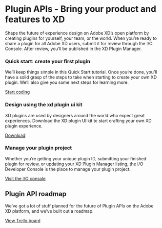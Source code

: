 # Plugin APIs - Bring your product and features to XD

Shape the future of experience design on Adobe XD’s open platform by creating plugins for yourself, your team, or the world. When you’re ready to share a plugin for all Adobe XD users, submit it for review through the I/O Console. After review, you’ll be published in the XD Plugin Manager.

<a href="/develop.md"><object style="width: 100%" type="image/png" data="/images/develop@2x.png"></object></a>

<a href="/plugin-design-guidelines/index.md"><object style="width: 100%" type="image/png" data="/images/design@2x.png"></object></a>

<a href="/distribution/index.md"><object style="width: 100%" type="image/png" data="/images/share@2x.png"></object></a>

<object style="width: 100%" type="image/png" data="/images/code@2x.svg"></object>

### Quick start: create your first plugin
We’ll keep things simple in this Quick Start tutorial. Once you’re done, you’ll have a solid grasp of the steps to take when starting to create your own XD plugin. We’ll also give you some next steps for learning more.

[Start coding](/tutorials/quick-start/index.md)

<object style="width: 100%" type="image/png" data="/images/kit@2x.png"></object>

### Design using the xd plugin ui kit

XD plugins are used by designers around the world who expect great experiences. Download the XD plugin UI kit to start crafting your own XD plugin experience.

[Download]()

<object style="width: 100%" type="image/png" data="/images/manage@2x.png"></object>

### Manage your plugin project

Whether you’re getting your unique plugin ID, submitting your finished plugin for review, or updating your XD Plugin Manager listing, the I/O Developer Console is the place to manage your plugin project.

[Visit the I/O console]()

## Plugin API roadmap

We’ve got a lot of stuff planned for the future of Plugin APIs on the Adobe XD platform, and we’ve built out a roadmap.

[View Trello board](https://trello.com/b/WFKmCVaz/xd-extensibility-roadmap)

<a href="/distribution/index.md"><object style="width: 100%" type="image/png" data="/images/dev-community@2x.png"></object></a>
<a href="/distribution/index.md"><object style="width: 100%" type="image/png" data="/images/user-community@2x.png"></object></a>